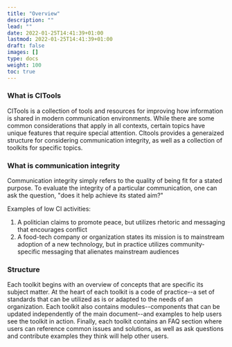 ```yaml
---
title: "Overview"
description: ""
lead: ""
date: 2022-01-25T14:41:39+01:00
lastmod: 2022-01-25T14:41:39+01:00
draft: false
images: []
type: docs
weight: 100
toc: true
---
```


### What is CITools
CITools is a collection of tools and resources for improving how information is shared in modern communication environments. While there are some common considerations that apply in all contexts, certain topics have unique features that require special attention. CItools provides a generaized structure for considering communication integrity, as well as a collection of toolkits for specific topics.

### What is communication integrity
Communication integrity simply refers to the quality of being fit for a stated purpose. To evaluate the integrity of a particular communication, one can ask the question, "does it help achieve its stated aim?"

Examples of low CI activities:

1. A politician claims to promote peace, but utilizes rhetoric and messaging that encourages conflict
2. A food-tech company or organization states its mission is to mainstream adoption of a new technology, but in practice utilizes community-specific messaging that alienates mainstream audiences

### Structure
Each toolkit begins with an overview of concepts that are specific its subject matter. At the heart of each toolkit is a code of practice--a set of standards that can be utilized as is or adapted to the needs of an organization. Each toolkit also contains modules--components that can be updated independently of the main document--and examples to help users see the toolkit in action. Finally, each toolkit contains an FAQ section where users can reference common issues and solutions, as well as ask questions and contribute examples they think will help other users.

